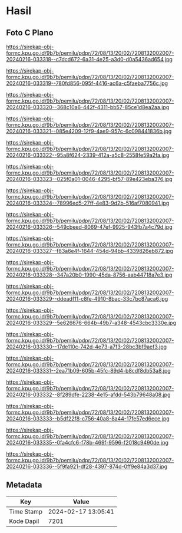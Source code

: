 # Hasil

## Foto C Plano

https://sirekap-obj-formc.kpu.go.id/9b7b/pemilu/pdpr/72/08/13/20/02/7208132002007-20240216-033318--c7dcd672-6a31-4e25-a3d0-d0a5436ad654.jpg

https://sirekap-obj-formc.kpu.go.id/9b7b/pemilu/pdpr/72/08/13/20/02/7208132002007-20240216-033319--780fd856-095f-4416-ac6a-c5faeba7756c.jpg

https://sirekap-obj-formc.kpu.go.id/9b7b/pemilu/pdpr/72/08/13/20/02/7208132002007-20240216-033320--368c10a6-442f-4311-bb57-85ce1d8ea2aa.jpg

https://sirekap-obj-formc.kpu.go.id/9b7b/pemilu/pdpr/72/08/13/20/02/7208132002007-20240216-033321--085e4209-12f9-4ae9-957c-6c098441836b.jpg

https://sirekap-obj-formc.kpu.go.id/9b7b/pemilu/pdpr/72/08/13/20/02/7208132002007-20240216-033322--95a8f624-2339-412a-a5c8-2558fe59a2fa.jpg

https://sirekap-obj-formc.kpu.go.id/9b7b/pemilu/pdpr/72/08/13/20/02/7208132002007-20240216-033323--025f0a01-0046-4295-bf57-89e423eba376.jpg

https://sirekap-obj-formc.kpu.go.id/9b7b/pemilu/pdpr/72/08/13/20/02/7208132002007-20240216-033324--78996ed5-27ff-4e83-9d2b-516af7080941.jpg

https://sirekap-obj-formc.kpu.go.id/9b7b/pemilu/pdpr/72/08/13/20/02/7208132002007-20240216-033326--549cbeed-8069-47ef-9925-943fb7a4c79d.jpg

https://sirekap-obj-formc.kpu.go.id/9b7b/pemilu/pdpr/72/08/13/20/02/7208132002007-20240216-033327--f83a6e4f-1644-454d-94bb-4339826eb872.jpg

https://sirekap-obj-formc.kpu.go.id/9b7b/pemilu/pdpr/72/08/13/20/02/7208132002007-20240216-033328--347a20b0-1990-45da-8756-aab44718a7e3.jpg

https://sirekap-obj-formc.kpu.go.id/9b7b/pemilu/pdpr/72/08/13/20/02/7208132002007-20240216-033329--ddeadf11-c8fe-4910-8bac-33c7bc87aca6.jpg

https://sirekap-obj-formc.kpu.go.id/9b7b/pemilu/pdpr/72/08/13/20/02/7208132002007-20240216-033329--5e626676-664b-49b7-a348-4543cbc3330e.jpg

https://sirekap-obj-formc.kpu.go.id/9b7b/pemilu/pdpr/72/08/13/20/02/7208132002007-20240216-033330--17de110c-742d-4e73-a7f3-28bc3bf9aef3.jpg

https://sirekap-obj-formc.kpu.go.id/9b7b/pemilu/pdpr/72/08/13/20/02/7208132002007-20240216-033331--2ea71b09-605b-45fc-89d4-b8cdf8db53a8.jpg

https://sirekap-obj-formc.kpu.go.id/9b7b/pemilu/pdpr/72/08/13/20/02/7208132002007-20240216-033332--8f289dfe-2238-4e15-afdd-543b79648a08.jpg

https://sirekap-obj-formc.kpu.go.id/9b7b/pemilu/pdpr/72/08/13/20/02/7208132002007-20240216-033333--b5df22f8-c756-40a8-8a44-17fe57ed6ece.jpg

https://sirekap-obj-formc.kpu.go.id/9b7b/pemilu/pdpr/72/08/13/20/02/7208132002007-20240216-033335--0fa4cfc6-f78b-469f-9596-f2018c9490de.jpg

https://sirekap-obj-formc.kpu.go.id/9b7b/pemilu/pdpr/72/08/13/20/02/7208132002007-20240216-033336--5f9fa921-df28-4397-874d-0ff9e84a3d37.jpg


## Metadata

| Key        | Value               |
| ---------- | ------------------- |
| Time Stamp | 2024-02-17 13:05:41 |
| Kode Dapil | 7201                |



